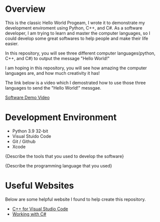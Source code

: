# Overview

This is the classic Hello World Progeam, I wrote it to demonstrate my development enviroment using Python, C++, and C#. 
As a software developer, I am trying to learn and master the computer languages, so I could develop some great softwares to help people and make their life easier.

In this repository, you will see three different computer languages(python, C++, and C#) to output the message "Hello World!"

I am hoping in this repository, you will see how amazing the computer languages are, and how much creativity it has! 

The link below is a video which I demostrated how to use those three languages to send the "Hello World!" messgae. 

[Software Demo Video](http://youtube.link.goes.here)

# Development Environment

* Python 3.9 32-bit 
* Visual Stuido Code 
* Git / Github 
* Xcode

{Describe the tools that you used to develop the software}

{Describe the programming language that you used}

# Useful Websites

Below are some helpful website I found to help create this repository. 
* [C++ for Visual Studio Code](https://code.visualstudio.com/docs/languages/cpp)
* [Working with C#](https://code.visualstudio.com/docs/languages/csharp)
